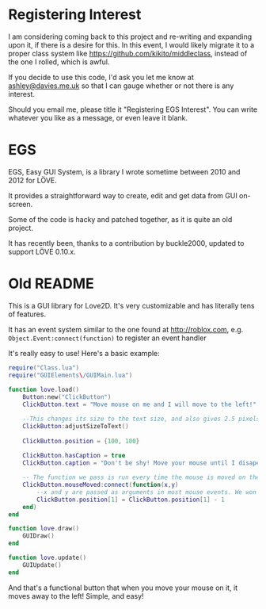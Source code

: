 # Registering Interest

I am considering coming back to this project and re-writing and expanding upon it, if there is a desire for this. In this event, I would likely migrate it to a proper class system like https://github.com/kikito/middleclass, instead of the one I rolled, which is awful.

If you decide to use this code, I'd ask you let me know at ashley@davies.me.uk so that I can gauge whether or not there is any interest.

Should you email me, please title it "Registering EGS Interest". You can write whatever you like as a message, or even leave it blank.

# EGS

EGS, Easy GUI System, is a library I wrote sometime between 2010 and 2012 for LÖVE.

It provides a straightforward way to create, edit and get data from GUI on-screen.

Some of the code is hacky and patched together, as it is quite an old project.

It has recently been, thanks to a contribution by buckle2000, updated to support LÖVE 0.10.x.

# Old README

This is a GUI library for Love2D. It's very customizable and has literally tens of features.

It has an event system similar to the one found at http://roblox.com, e.g. `Object.Event:connect(function)` to register an event handler

It's really easy to use! Here's a basic example:

```lua
require("Class.lua")
require("GUIElements\/GUIMain.lua")
	
function love.load()
	Button:new("ClickButton")
	ClickButton.text = "Move mouse on me and I will move to the left!"

	--This changes its size to the text size, and also gives 2.5 pixels padding on all sides.
	ClickButton:adjustSizeToText()
	
	ClickButton.position = {100, 100}
	
	ClickButton.hasCaption = true
	ClickButton.caption = "Don't be shy! Move your mouse until I disapear!"

	-- The function we pass is run every time the mouse is moved on the element
	ClickButton.mouseMoved:connect(function(x,y)
		--x and y are passed as arguments in most mouse events. We won't use them this time.
		ClickButton.position[1] = ClickButton.position[1] - 1
	end)
end

function love.draw()
	GUIDraw()
end

function love.update()
	GUIUpdate()
end
```

And that's a functional button that when you move your mouse on it, it moves away to the left! Simple, and easy!
